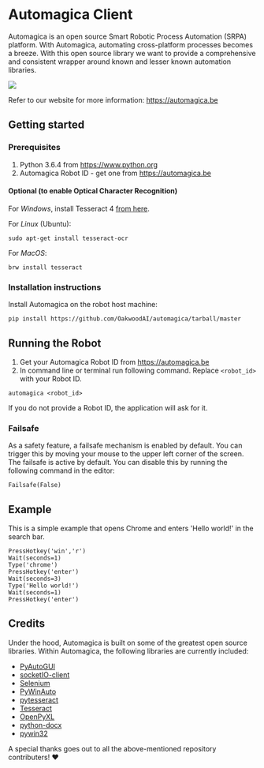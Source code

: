 # Automagica Client
Automagica is an open source Smart Robotic Process Automation (SRPA) platform. With Automagica, automating cross-platform processes becomes a breeze. With this open source library we want to provide a comprehensive and consistent wrapper around known and lesser known automation libraries.

![](https://github.com/OakwoodAI/automagica/blob/master/images/automagica_drawing.gif)

Refer to our website for more information: https://automagica.be

## Getting started

### Prerequisites
1. Python 3.6.4 from https://www.python.org
2. Automagica Robot ID - get one from https://automagica.be

#### Optional (to enable Optical Character Recognition)
For _Windows_, install Tesseract 4 [from here](http://digi.bib.uni-mannheim.de/tesseract/tesseract-ocr-setup-4.00.00dev.exe).

For _Linux_ (Ubuntu):
```
sudo apt-get install tesseract-ocr
```
For _MacOS_:
```
brw install tesseract
```
### Installation instructions
Install Automagica on the robot host machine:
```
pip install https://github.com/OakwoodAI/automagica/tarball/master
```
## Running the Robot
1. Get your Automagica Robot ID from https://automagica.be
2. In command line or terminal run following command. Replace `<robot_id>` with your Robot ID.
```
automagica <robot_id>
```
If you do not provide a Robot ID, the application will ask for it.

### Failsafe

As a safety feature, a failsafe mechanism is enabled by default. You can trigger this by moving your mouse to the upper left corner of the screen. The failsafe is active by default. You can disable this by running the following command in the editor:
```
Failsafe(False)
```

## Example

This is a simple example that opens Chrome and enters 'Hello world!' in the search bar.

```
PressHotkey('win','r')
Wait(seconds=1)
Type('chrome')
PressHotkey('enter')
Wait(seconds=3)
Type('Hello world!')
Wait(seconds=1)
PressHotkey('enter')
```

## Credits
Under the hood, Automagica is built on some of the greatest open source libraries. Within Automagica, the following libraries are currently included:
- [PyAutoGUI](https://github.com/asweigart/pyautogui)
- [socketIO-client](https://pypi.python.org/pypi/socketIO-client)
- [Selenium](https://github.com/baijum/selenium-python)
- [PyWinAuto](https://github.com/pywinauto/pywinauto)
- [pytesseract](https://github.com/madmaze/pytesseract)
- [Tesseract](https://github.com/tesseract-ocr/tesseract)
- [OpenPyXL](https://bitbucket.org/openpyxl/openpyxl)
- [python-docx](https://github.com/python-openxml/python-docx)
- [pywin32](https://github.com/mhammond/pywin32)

A special thanks goes out to all the above-mentioned repository contributers! :heart: